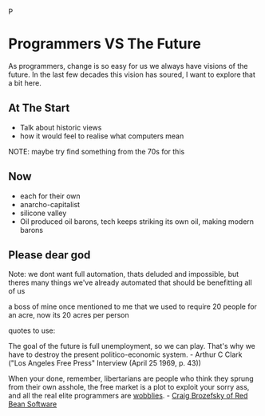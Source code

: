 P
# Programmers VS The Future
As programmers, change is so easy for us we always have visions of the future. In the last few decades this vision has soured, I want to explore that a bit here.

## At The Start
- Talk about historic views
- how it would feel to realise what computers mean


NOTE: maybe try find something from the 70s for this

## Now
- each for their own
- anarcho-capitalist
- silicone valley
- Oil produced oil barons, tech keeps striking its own oil, making modern barons

## Please dear god
Note: we dont want full automation, thats deluded and impossible, but theres many things we've already automated that should be benefitting all of us

a boss of mine once mentioned to me that we used to require 20 people for an acre, now its 20 acres per person

quotes to use:

The goal of the future is full unemployment, so we can play. That's why we have to destroy the present politico-economic system. - Arthur C Clark ("Los Angeles Free Press" Interview (April 25 1969, p. 43))

When your done, remember, libertarians are people who think they
sprung from their own asshole, the free market is a plot to
exploit your sorry ass, and all the real elite programmers are
[wobblies](https://en.wikipedia.org/wiki/Industrial_Workers_of_the_World). - [Craig Brozefsky of Red Bean Software](https://www.nongnu.org/ratpoison/inspiration.html)